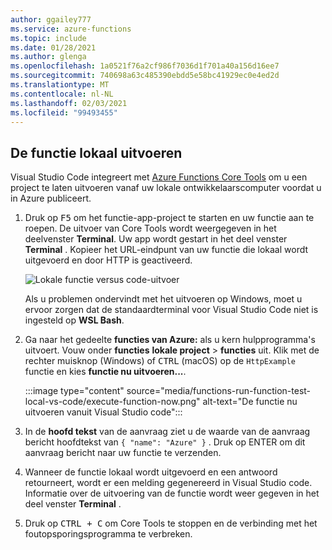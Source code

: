 ```yaml
---
author: ggailey777
ms.service: azure-functions
ms.topic: include
ms.date: 01/28/2021
ms.author: glenga
ms.openlocfilehash: 1a0521f76a2cf986f7036d1f701a40a156d16ee7
ms.sourcegitcommit: 740698a63c485390ebdd5e58bc41929ec0e4ed2d
ms.translationtype: MT
ms.contentlocale: nl-NL
ms.lasthandoff: 02/03/2021
ms.locfileid: "99493455"
---
```

## <a name="run-the-function-locally"></a>De functie lokaal uitvoeren

Visual Studio Code integreert met [Azure Functions Core Tools](../articles/azure-functions/functions-run-local.md) om u een project te laten uitvoeren vanaf uw lokale ontwikkelaarscomputer voordat u in Azure publiceert.

1. Druk op <kbd>F5</kbd> om het functie-app-project te starten en uw functie aan te roepen. De uitvoer van Core Tools wordt weergegeven in het deelvenster **Terminal**. Uw app wordt gestart in het deel venster **Terminal** . Kopieer het URL-eindpunt van uw functie die lokaal wordt uitgevoerd en door HTTP is geactiveerd.

    ![Lokale functie versus code-uitvoer](./media/functions-run-function-test-local-vs-code/functions-vscode-f5.png)

    Als u problemen ondervindt met het uitvoeren op Windows, moet u ervoor zorgen dat de standaardterminal voor Visual Studio Code niet is ingesteld op **WSL Bash**.

1. Ga naar het gedeelte **functies van Azure:** als u kern hulpprogramma's uitvoert. Vouw onder **functies** **lokale project**  >  **functies** uit. Klik met de rechter muisknop (Windows) of <kbd>CTRL</kbd> (macOS) op de `HttpExample` functie en kies **functie nu uitvoeren...**.

    :::image type="content" source="media/functions-run-function-test-local-vs-code/execute-function-now.png" alt-text="De functie nu uitvoeren vanuit Visual Studio code":::

1. In de **hoofd tekst** van de aanvraag ziet u de waarde van de aanvraag bericht hoofdtekst van `{ "name": "Azure" }` . Druk op ENTER om dit aanvraag bericht naar uw functie te verzenden.  

1. Wanneer de functie lokaal wordt uitgevoerd en een antwoord retourneert, wordt er een melding gegenereerd in Visual Studio code. Informatie over de uitvoering van de functie wordt weer gegeven in het deel venster **Terminal** .

1. Druk op <kbd>CTRL + C</kbd> om Core Tools te stoppen en de verbinding met het foutopsporingsprogramma te verbreken.
